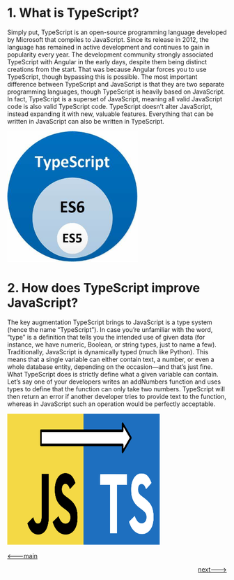  # 1. What is TypeScript?
  Simply put, TypeScript is an open-source programming language developed by Microsoft that compiles to JavaScript. Since its release in 2012, the language has remained in active development and continues to gain in popularity every year.
  The development community strongly associated TypeScript with Angular in the early days, despite them being distinct creations from the start. That was because Angular forces you to use TypeScript, though bypassing this is possible.
  The most important difference between TypeScript and JavaScript is that they are two separate programming languages, though TypeScript is heavily based on JavaScript. In fact, TypeScript is a superset of JavaScript, meaning all valid JavaScript code is also valid TypeScript code.
  TypeScript doesn’t alter JavaScript, instead expanding it with new, valuable features. Everything that can be written in JavaScript can also be written in TypeScript.

  <img src="./assets/tsoveres6_readme1.jpg" width="300" height="300">

# 2. How does TypeScript improve JavaScript?
  The key augmentation TypeScript brings to JavaScript is a type system (hence the name “TypeScript”).
  In case you’re unfamiliar with the word, “type” is a definition that tells you the intended use of given data (for instance, we have numeric, Boolean, or string types, just to name a few).
  Traditionally, JavaScript is dynamically typed (much like Python). This means that a single variable can either contain text, a number, or even a whole database entity, depending on the occasion—and that’s just fine. What TypeScript does is strictly define what a given variable can contain.
  Let’s say one of your developers writes an addNumbers function and uses types to define that the function can only take two numbers. TypeScript will then return an error if another developer tries to provide text to the function, whereas in JavaScript such an operation would be perfectly acceptable.

  <img src="./assets/jstots_readme1.png" width="350" height="300">

[<---main](README.md)                                                                            <p align='right'>[next--->](2.SetupProjectWithTypeScript.md)</p>
